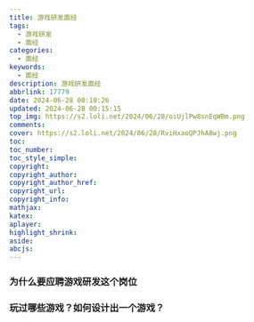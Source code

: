 ```yaml
---
title: 游戏研发面经
tags:
  - 游戏研发
  - 面经
categories:
  - 面经
keywords:
  - 面经
description: 游戏研发面经
abbrlink: 17779
date: 2024-06-28 00:10:26
updated: 2024-06-28 00:15:15
top_img: https://s2.loli.net/2024/06/28/oiUjlPw8snEqWBm.png
comments:
cover: https://s2.loli.net/2024/06/28/RviHxaoQPJhA8wj.png
toc:
toc_number:
toc_style_simple:
copyright:
copyright_author:
copyright_author_href:
copyright_url:
copyright_info:
mathjax:
katex:
aplayer:
highlight_shrink:
aside:
abcjs:
---
```


### 为什么要应聘游戏研发这个岗位

### 玩过哪些游戏？如何设计出一个游戏？




